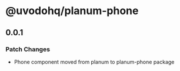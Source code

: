 # @uvodohq/planum-phone

## 0.0.1

### Patch Changes

- Phone component moved from planum to planum-phone package
